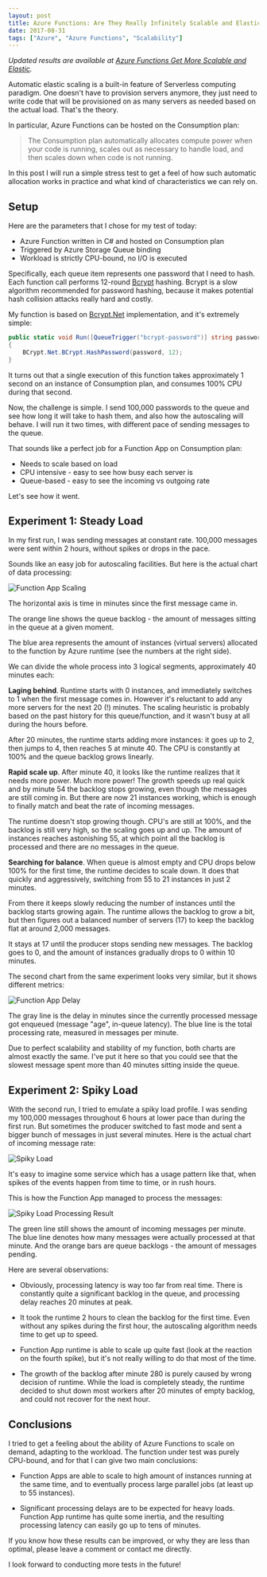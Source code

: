 ```yaml
---
layout: post
title: Azure Functions: Are They Really Infinitely Scalable and Elastic?
date: 2017-08-31
tags: ["Azure", "Azure Functions", "Scalability"]
---
```


*Updated results are available at 
[Azure Functions Get More Scalable and Elastic](https://mikhail.io/2017/12/azure-functions-get-more-scalable-and-elastic/).*

Automatic elastic scaling is a built-in feature of Serverless computing
paradigm. One doesn't have to provision servers anymore, they just need to
write code that will be provisioned on as many servers as needed based on the
actual load. That's the theory.

In particular, Azure Functions can be hosted on the Consumption plan:

> The Consumption plan automatically allocates compute power when your 
> code is running, scales out as necessary to handle load, and then scales 
> down when code is not running.

In this post I will run a simple stress test to get a feel of how such
automatic allocation works in practice and what kind of characteristics 
we can rely on.

Setup
-----

Here are the parameters that I chose for my test of today:

- Azure Function written in C# and hosted on Consumption plan
- Triggered by Azure Storage Queue binding
- Workload is strictly CPU-bound, no I/O is executed

Specifically, each queue item represents one password that I need to hash.
Each function call performs 12-round [Bcrypt](https://en.wikipedia.org/wiki/Bcrypt)
hashing. Bcrypt is a slow algorithm recommended for
password hashing, because it makes potential hash collision attacks really 
hard and costly.

My function is based on [Bcrypt.Net](https://github.com/BcryptNet/bcrypt.net)
implementation, and it's extremely simple:

``` cs
public static void Run([QueueTrigger("bcrypt-password")] string password)
{
    BCrypt.Net.BCrypt.HashPassword(password, 12);
}
```

It turns out that a single execution of this function takes approximately
1 second on an instance of Consumption plan, and consumes 100% CPU during
that second.

Now, the challenge is simple. I send 100,000 passwords
to the queue and see how long it will take to hash them, and also how the
autoscaling will behave. I will run it two times, with different pace of
sending messages to the queue.

That sounds like a perfect job for a Function App on Consumption plan:
- Needs to scale based on load
- CPU intensive - easy to see how busy each server is
- Queue-based - easy to see the incoming vs outgoing rate

Let's see how it went.

Experiment 1: Steady Load
-------------------------

In my first run, I was sending messages at constant rate. 100,000 messages
were sent within 2 hours, without spikes or drops in the pace.

Sounds like an easy job for autoscaling facilities. But here is the actual 
chart of data processing:

![Function App Scaling](/FunctionAppScaling.png)

The horizontal axis is time in minutes since the first message came in.

The orange line shows the queue backlog - the amount of messages sitting in
the queue at a given moment.

The blue area represents the amount of instances (virtual servers) allocated
to the function by Azure runtime (see the numbers at the right side).

We can divide the whole process into 3 logical segments, approximately 
40 minutes each:

**Laging behind**. Runtime starts with 0 instances, and immediately switches
to 1 when the first message comes in. However it's reluctant to add any more
servers for the next 20 (!) minutes. The scaling heuristic is probably based
on the past history for this queue/function, and it wasn't busy at all during
the hours before.

After 20 minutes, the runtime starts adding more instances: it goes up to 2, 
then jumps to 4, then reaches 5 at minute 40. The CPU is constantly at 
100% and the queue backlog grows linearly.

**Rapid scale up**. After minute 40, it looks like the runtime realizes 
that it needs more power. Much more power! The growth speeds up real quick
and by minute 54 the backlog stops growing, even though the messages are still
coming in. But there are now 21 instances working, which is enough to
finally match and beat the rate of incoming messages.

The runtime doesn't stop growing though. CPU's are still at 100%, and the backlog
is still very high, so the scaling goes up and up. The amount of instances
reaches astonishing 55, at which point all the backlog is processed and
there are no messages in the queue.

**Searching for balance**. When queue is almost empty and CPU drops below
100% for the first time, the runtime decides to scale down. It does that quickly
and aggressively, switching from 55 to 21 instances in just 2 minutes.

From there it keeps slowly reducing the number of instances until the backlog 
starts growing again. The runtime allows the backlog to grow a bit, but
then figures out a balanced number of servers (17) to keep the backlog flat 
at around 2,000 messages. 

It stays at 17 until the producer stops sending new messages. The backlog 
goes to 0, and the amount of instances gradually drops to 0 within 10 minutes.

The second chart from the same experiment looks very similar, but it shows
different metrics:

![Function App Delay](/FunctionAppDelay.png)

The gray line is the delay in minutes since the currently processed message
got enqueued (message "age", in-queue latency). The blue line is the 
total processing rate, measured in messages per minute.

Due to perfect scalability and stability of my function, both charts are almost
exactly the same. I've put it here so that you could see that the slowest
message spent more than 40 minutes sitting inside the queue.

Experiment 2: Spiky Load
-------------------------

With the second run, I tried to emulate a spiky load profile. I was sending
my 100,000 messages throughout 6 hours at lower pace than during the first
run. But sometimes the producer switched to fast mode and sent a bigger bunch
of messages in just several minutes. Here is the actual chart of incoming
message rate:

![Spiky Load](/SpikyLoad.png)

It's easy to imagine some service which has a usage pattern like that, when
spikes of the events happen from time to time, or in rush hours.

This is how the Function App managed to process the messages:

![Spiky Load Processing Result](/SpikyLoadProcessing.png)

The green line still shows the amount of incoming messages per minute. The 
blue line denotes how many messages were actually processed at that minute.
And the orange bars are queue backlogs - the amount of messages pending.

Here are several observations:

- Obviously, processing latency is way too far from real time. There is
constantly quite a significant backlog in the queue, and processing delay
reaches 20 minutes at peak.

- It took the runtime 2 hours to clean the backlog for the first time. Even
without any spikes during the first hour, the autoscaling algorithm needs
time to get up to speed.

- Function App runtime is able to scale up quite fast (look at the reaction
on the fourth spike), but it's not really willing to do that most of the time.

- The growth of the backlog after minute 280 is purely caused by wrong
decision of runtime. While the load is completely steady, the runtime
decided to shut down most workers after 20 minutes of empty backlog, and could
not recover for the next hour.

Conclusions
-----------

I tried to get a feeling about the ability of Azure Functions to scale
on demand, adapting to the workload. The function under test was purely CPU-bound,
and for that I can give two main conclusions:

- Function Apps are able to scale to high amount of instances running at the
same time, and to eventually process large parallel jobs (at least up to 55
instances).

- Significant processing delays are to be expected for heavy loads. Function
App runtime has quite some inertia, and the resulting processing latency can
easily go up to tens of minutes.

If you know how these results can be improved, or why they are less than 
optimal, please leave a comment or contact me directly.

I look forward to conducting more tests in the future!